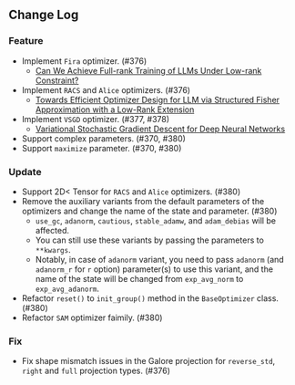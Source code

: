 ## Change Log

### Feature

* Implement `Fira` optimizer. (#376)
    * [Can We Achieve Full-rank Training of LLMs Under Low-rank Constraint?](https://arxiv.org/abs/2410.01623) 
* Implement `RACS` and `Alice` optimizers. (#376)
    * [Towards Efficient Optimizer Design for LLM via Structured Fisher Approximation with a Low-Rank Extension](https://arxiv.org/abs/2502.07752)
* Implement `VSGD` optimizer. (#377, #378)
    * [Variational Stochastic Gradient Descent for Deep Neural Networks](https://openreview.net/forum?id=xu4ATNjcdy) 
* Support complex parameters. (#370, #380)
* Support `maximize` parameter. (#370, #380)

### Update

* Support 2D< Tensor for `RACS` and `Alice` optimizers. (#380)
* Remove the auxiliary variants from the default parameters of the optimizers and change the name of the state and parameter. (#380)
    * `use_gc`, `adanorm`, `cautious`, `stable_adamw`, and `adam_debias` will be affected.
    * You can still use these variants by passing the parameters to `**kwargs`.
    * Notably, in case of `adanorm` variant, you need to pass `adanorm` (and `adanorm_r` for `r` option) parameter(s) to use this variant, and the name of the state will be changed from `exp_avg_norm` to `exp_avg_adanorm`.
* Refactor `reset()` to `init_group()` method in the `BaseOptimizer` class. (#380)
* Refactor `SAM` optimizer faimily. (#380)

### Fix

* Fix shape mismatch issues in the Galore projection for `reverse_std`, `right` and `full` projection types. (#376)
